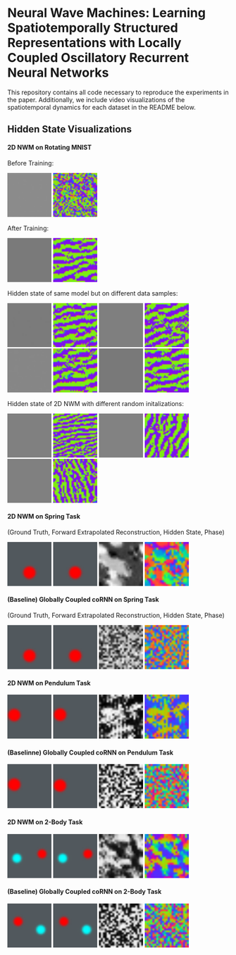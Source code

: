 # Neural Wave Machines: Learning Spatiotemporally Structured Representations with Locally Coupled Oscillatory Recurrent Neural Networks

This repository contains all code necessary to reproduce the experiments in the paper. Additionally, we include video visualizations of the spatiotemporal dynamics for each dataset in the README below. 

## Hidden State Visualizations 

#### 2D NWM on Rotating MNIST

Before Training:

<img src="https://github.com/q2w4/LocoRNN/blob/master/figures/NWM_2d_mnist/before_training_rot_mnist.gif" width="100" height="100" /> <img src="https://github.com/q2w4/LocoRNN/blob/master/figures/NWM_2d_mnist/before_training_rot_mnist_phase.gif" width="100" height="100" />

After Training: 

<img src="https://github.com/q2w4/LocoRNN/blob/master/figures/NWM_2d_mnist/wave_s4main_pos.gif" width="100" height="100" /> <img src="https://github.com/q2w4/LocoRNN/blob/master/figures/NWM_2d_mnist/wave_s4main_phase.gif" width="100" height="100" />

Hidden state of same model but on different data samples:

<img src="https://github.com/q2w4/LocoRNN/blob/master/figures/NWM_2d_mnist/wave_s1_pos.gif" width="100" height="100" /> <img src="https://github.com/q2w4/LocoRNN/blob/master/figures/NWM_2d_mnist/wave_s1_phase.gif" width="100" height="100" /> 
<img src="https://github.com/q2w4/LocoRNN/blob/master/figures/NWM_2d_mnist/wave_s2_pos.gif" width="100" height="100" /> <img src="https://github.com/q2w4/LocoRNN/blob/master/figures/NWM_2d_mnist/wave_s2_phase.gif" width="100" height="100" />
<img src="https://github.com/q2w4/LocoRNN/blob/master/figures/NWM_2d_mnist/wave_s3_pos.gif" width="100" height="100" /> <img src="https://github.com/q2w4/LocoRNN/blob/master/figures/NWM_2d_mnist/wave_s3_phase.gif" width="100" height="100" />
<img src="https://github.com/q2w4/LocoRNN/blob/master/figures/NWM_2d_mnist/wave_s5_pos.gif" width="100" height="100" /> <img src="https://github.com/q2w4/LocoRNN/blob/master/figures/NWM_2d_mnist/wave_s5_phase.gif" width="100" height="100" />

Hidden state of 2D NWM with different random initalizations:

<img src="https://github.com/q2w4/LocoRNN/blob/master/figures/NWM_2d_mnist/randinit2_waves_pos.gif" width="100" height="100" /> <img src="https://github.com/q2w4/LocoRNN/blob/master/figures/NWM_2d_mnist/randinit2_waves_phase.gif" width="100" height="100" /> 
<img src="https://github.com/q2w4/LocoRNN/blob/master/figures/NWM_2d_mnist/randinit3_waves_pos.gif" width="100" height="100" /> <img src="https://github.com/q2w4/LocoRNN/blob/master/figures/NWM_2d_mnist/randinit3_waves_phase.gif" width="100" height="100" />
<img src="https://github.com/q2w4/LocoRNN/blob/master/figures/NWM_2d_mnist/randinit4_waves_pos.gif" width="100" height="100" /> <img src="https://github.com/q2w4/LocoRNN/blob/master/figures/NWM_2d_mnist/randinit4_waves_phase.gif" width="100" height="100" />

#### 2D NWM on Spring Task 
(Ground Truth, Forward Extrapolated Reconstruction, Hidden State, Phase)

<img src="https://github.com/q2w4/LocoRNN/blob/master/figures/NWM_2d_spring/gt.gif" width="100" height="100" /> <img src="https://github.com/q2w4/LocoRNN/blob/master/figures/NWM_2d_spring/recon.gif" width="100" height="100" /> <img src="https://github.com/q2w4/LocoRNN/blob/master/figures/NWM_2d_spring/pos.gif" width="100" height="100" /> <img src="https://github.com/q2w4/LocoRNN/blob/master/figures/NWM_2d_spring/phase.gif" width="100" height="100" /> 

#### (Baseline) Globally Coupled coRNN on Spring Task 
(Ground Truth, Forward Extrapolated Reconstruction, Hidden State, Phase)

<img src="https://github.com/q2w4/LocoRNN/blob/master/figures/coRNN_Spring/gt.gif" width="100" height="100" /> <img src="https://github.com/q2w4/LocoRNN/blob/master/figures/coRNN_Spring/recon.gif" width="100" height="100" /> <img src="https://github.com/q2w4/LocoRNN/blob/master/figures/coRNN_Spring/pos.gif" width="100" height="100" /> <img src="https://github.com/q2w4/LocoRNN/blob/master/figures/coRNN_Spring/phase.gif" width="100" height="100" /> 


#### 2D NWM on Pendulum Task
<img src="https://github.com/q2w4/LocoRNN/blob/master/figures/NWM_2d_pendulum/gt.gif" width="100" height="100" /> <img src="https://github.com/q2w4/LocoRNN/blob/master/figures/NWM_2d_pendulum/recon.gif" width="100" height="100" /> <img src="https://github.com/q2w4/LocoRNN/blob/master/figures/NWM_2d_pendulum/pos.gif" width="100" height="100" /> <img src="https://github.com/q2w4/LocoRNN/blob/master/figures/NWM_2d_pendulum/phase.gif" width="100" height="100" /> 

#### (Baselinne) Globally Coupled coRNN on Pendulum Task
<img src="https://github.com/q2w4/LocoRNN/blob/master/figures/coRNN_pendulum/gt.gif" width="100" height="100" /> <img src="https://github.com/q2w4/LocoRNN/blob/master/figures/coRNN_pendulum/recon.gif" width="100" height="100" /> <img src="https://github.com/q2w4/LocoRNN/blob/master/figures/coRNN_pendulum/pos.gif" width="100" height="100" /> <img src="https://github.com/q2w4/LocoRNN/blob/master/figures/coRNN_pendulum/phase.gif" width="100" height="100" /> 

#### 2D NWM on 2-Body Task
<img src="https://github.com/q2w4/LocoRNN/blob/master/figures/NWM_2d_2body/gt.gif" width="100" height="100" /> <img src="https://github.com/q2w4/LocoRNN/blob/master/figures/NWM_2d_2body/recon.gif" width="100" height="100" /> <img src="https://github.com/q2w4/LocoRNN/blob/master/figures/NWM_2d_2body/pos.gif" width="100" height="100" /> <img src="https://github.com/q2w4/LocoRNN/blob/master/figures/NWM_2d_2body/phase.gif" width="100" height="100" /> 

#### (Baseline) Globally Coupled coRNN on 2-Body Task
<img src="https://github.com/q2w4/LocoRNN/blob/master/figures/coRNN_2body/gt.gif" width="100" height="100" /> <img src="https://github.com/q2w4/LocoRNN/blob/master/figures/coRNN_2body/recon.gif" width="100" height="100" /> <img src="https://github.com/q2w4/LocoRNN/blob/master/figures/coRNN_2body/pos.gif" width="100" height="100" /> <img src="https://github.com/q2w4/LocoRNN/blob/master/figures/coRNN_2body/phase.gif" width="100" height="100" /> 